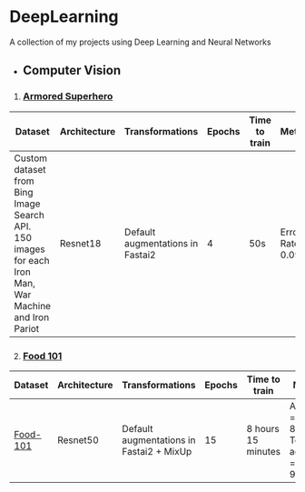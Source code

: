 # DeepLearning
A collection of my projects using Deep Learning and Neural Networks

* ## Computer Vision
1. ### [Armored Superhero](https://github.com/mayuresh23sawant/DeepLearning/tree/master/ArmoredSuperhero)

| Dataset | Architecture | Transformations | Epochs | Time to train | Metrics |
| ------ | ------ | ------ | ------ | ------ | ------ | 
| Custom dataset from Bing Image Search API. 150 images for each Iron Man, War Machine and Iron Pariot | Resnet18 | Default augmentations in Fastai2 | 4 | 50s | Error Rate= 0.0952 |

2. ### [Food 101](https://github.com/mayuresh23sawant/DeepLearning/tree/master/Food-101)

| Dataset | Architecture | Transformations | Epochs | Time to train | Metrics |
| ------ | ------ | ------ | ------ | ------ | ------ | 
| [Food-101](http://data.vision.ee.ethz.ch/cvl/food-101.tar.gz) | Resnet50 | Default augmentations in Fastai2 + MixUp | 15 | 8 hours 15 minutes | Accuracy = 89.33% Top 5 accuracy = 98.17% |
